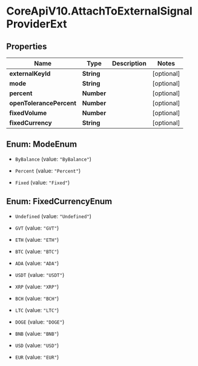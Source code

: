 # CoreApiV10.AttachToExternalSignalProviderExt

## Properties
Name | Type | Description | Notes
------------ | ------------- | ------------- | -------------
**externalKeyId** | **String** |  | [optional] 
**mode** | **String** |  | [optional] 
**percent** | **Number** |  | [optional] 
**openTolerancePercent** | **Number** |  | [optional] 
**fixedVolume** | **Number** |  | [optional] 
**fixedCurrency** | **String** |  | [optional] 


<a name="ModeEnum"></a>
## Enum: ModeEnum


* `ByBalance` (value: `"ByBalance"`)

* `Percent` (value: `"Percent"`)

* `Fixed` (value: `"Fixed"`)




<a name="FixedCurrencyEnum"></a>
## Enum: FixedCurrencyEnum


* `Undefined` (value: `"Undefined"`)

* `GVT` (value: `"GVT"`)

* `ETH` (value: `"ETH"`)

* `BTC` (value: `"BTC"`)

* `ADA` (value: `"ADA"`)

* `USDT` (value: `"USDT"`)

* `XRP` (value: `"XRP"`)

* `BCH` (value: `"BCH"`)

* `LTC` (value: `"LTC"`)

* `DOGE` (value: `"DOGE"`)

* `BNB` (value: `"BNB"`)

* `USD` (value: `"USD"`)

* `EUR` (value: `"EUR"`)




